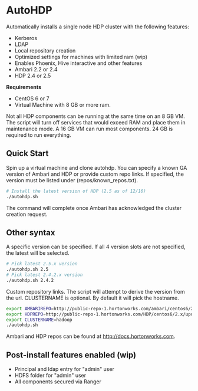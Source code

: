AutoHDP
======
Automatically installs a single node HDP cluster with the following features:
+ Kerberos
+ LDAP
+ Local repository creation
+ Optimized settings for machines with limited ram (wip)
+ Enables Phoenix, Hive interactive and other features
+ Ambari 2.2 or 2.4
+ HDP 2.4 or 2.5

**Requirements**
+ CentOS 6 or 7
+ Virtual Machine with 8 GB or more ram.

Not all HDP components can be running at the same time on an 8 GB VM. The script will turn off services that would exceed RAM and place them in maintenance mode. A 16 GB VM can run most components. 24 GB is required to run everything.

Quick Start
------
Spin up a virtual machine and clone autohdp. You can specify a known GA version of Ambari and HDP or provide custom repo links. If specified, the version must be listed under (repos/known_repos.txt).

```bash
# Install the latest version of HDP (2.5 as of 12/16)
./autohdp.sh
```
The command will complete once Ambari has acknowledged the cluster creation request.

Other syntax
------
A specific version can be specified. If all 4 version slots are not specified, the latest will be selected.

```bash
# Pick latest 2.5.x version
./autohdp.sh 2.5
# Pick latest 2.4.2.x version
./autohdp.sh 2.4.2
```

Custom repository links. The script will attempt to derive the version from the url. CLUSTERNAME is optional. By default it will pick the hostname.
```bash
export AMBARIREPO=http://public-repo-1.hortonworks.com/ambari/centos6/2.x/updates/2.2.2.0/ambari.repo
export HDPREPO=http://public-repo-1.hortonworks.com/HDP/centos6/2.x/updates/2.4.2.0/hdp.repo
export CLUSTERNAME=hadoop
./autohdp.sh
```
Ambari and HDP repos can be found at http://docs.hortonworks.com.

Post-install features enabled (wip)
------
+ Principal and ldap entry for "admin" user
+ HDFS folder for "admin" user
+ All components secured via Ranger

